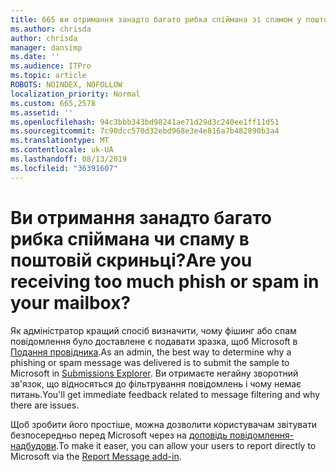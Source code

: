 ```yaml
---
title: 665 ви отримання занадто багато рибка спіймана зі спамом у поштовій скриньці?
ms.author: chrisda
author: chrisda
manager: dansimp
ms.date: ''
ms.audience: ITPro
ms.topic: article
ROBOTS: NOINDEX, NOFOLLOW
localization_priority: Normal
ms.custom: 665,2578
ms.assetid: ''
ms.openlocfilehash: 94c3bbb343bd98241ae71d29d3c240ee1ff11d51
ms.sourcegitcommit: 7c90dcc570d32ebd968e3e4e816a7b482890b3a4
ms.translationtype: MT
ms.contentlocale: uk-UA
ms.lasthandoff: 08/13/2019
ms.locfileid: "36391607"
---
```

# <a name="are-you-receiving-too-much-phish-or-spam-in-your-mailbox"></a><span data-ttu-id="04927-102">Ви отримання занадто багато рибка спіймана чи спаму в поштовій скриньці?</span><span class="sxs-lookup"><span data-stu-id="04927-102">Are you receiving too much phish or spam in your mailbox?</span></span>

<span data-ttu-id="04927-103">Як адміністратор кращий спосіб визначити, чому фішинг або спам повідомлення було доставлене є подавати зразка, щоб Microsoft в [Подання провідника](https://protection.office.com/reportsubmission).</span><span class="sxs-lookup"><span data-stu-id="04927-103">As an admin, the best way to determine why a phishing or spam message was delivered is to submit the sample to Microsoft in [Submissions Explorer](https://protection.office.com/reportsubmission).</span></span> <span data-ttu-id="04927-104">Ви отримаєте негайну зворотний зв'язок, що відносяться до фільтрування повідомлень і чому немає питань.</span><span class="sxs-lookup"><span data-stu-id="04927-104">You'll get immediate feedback related to message filtering and why there are issues.</span></span>

<span data-ttu-id="04927-105">Щоб зробити його простіше, можна дозволити користувачам звітувати безпосередньо перед Microsoft через на [доповідь повідомлення-надбудови](https://appsource.microsoft.com/product/office/WA104381180?src=office&tab=Overview).</span><span class="sxs-lookup"><span data-stu-id="04927-105">To make it easer, you can allow your users to report directly to Microsoft via the [Report Message add-in](https://appsource.microsoft.com/product/office/WA104381180?src=office&tab=Overview).</span></span>
